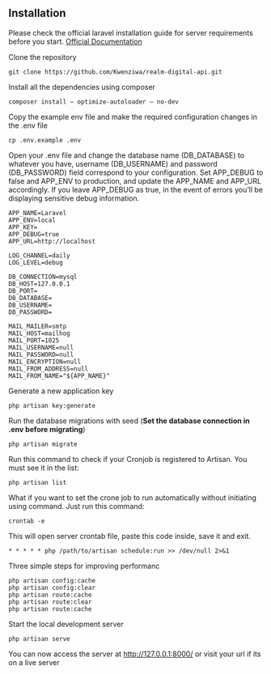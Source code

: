 ## Installation

Please check the official laravel installation guide for server requirements before you start. [Official Documentation](https://laravel.com/docs/8.4/installation#installation)


Clone the repository

    git clone https://github.com/Kwenziwa/realm-digital-api.git


Install all the dependencies using composer

    composer install — optimize-autoloader — no-dev

Copy the example env file and make the required configuration changes in the .env file

    cp .env.example .env

Open your .env file and change the database name (DB_DATABASE) to whatever you have, username (DB_USERNAME) and password (DB_PASSWORD) field correspond to your configuration. 
Set APP_DEBUG to false and APP_ENV to production, and update the APP_NAME and APP_URL accordingly. 
If you leave APP_DEBUG as true, in the event of errors you’ll be displaying sensitive debug information.

    APP_NAME=Laravel
    APP_ENV=local
    APP_KEY=
    APP_DEBUG=true
    APP_URL=http://localhost

    LOG_CHANNEL=daily
    LOG_LEVEL=debug

    DB_CONNECTION=mysql
    DB_HOST=127.0.0.1
    DB_PORT=
    DB_DATABASE=
    DB_USERNAME=
    DB_PASSWORD=

    MAIL_MAILER=smtp
    MAIL_HOST=mailhog
    MAIL_PORT=1025
    MAIL_USERNAME=null
    MAIL_PASSWORD=null
    MAIL_ENCRYPTION=null
    MAIL_FROM_ADDRESS=null
    MAIL_FROM_NAME="${APP_NAME}"
    
    
   Generate a new application key

    php artisan key:generate


Run the database migrations with seed (**Set the database connection in .env before migrating**)

    php artisan migrate 
    
Run this command to check if your Cronjob is registered to Artisan. You must see it in the list:

    php artisan list
What if you want to set the crone job to run automatically without initiating using command. Just run this command:

    crontab -e
    
This will open server crontab file, paste this code inside, save it and exit.
    
    * * * * * php /path/to/artisan schedule:run >> /dev/null 2>&1        
    
Three simple steps for improving performanc

    php artisan config:cache
    php artisan config:clear
    php artisan route:cache
    php artisan route:clear
    php artisan route:cache


Start the local development server

    php artisan serve

You can now access the server at http://127.0.0.1:8000/ or visit your url if its on a live server 

